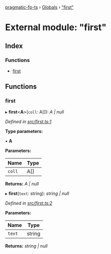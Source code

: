 [pragmatic-fp-ts](../README.md) › [Globals](../globals.md) › ["first"](_first_.md)

# External module: "first"

## Index

### Functions

* [first](_first_.md#first)

## Functions

###  first

▸ **first**<**A**>(`coll`: A[]): *A | null*

*Defined in [src/first.ts:1](https://github.com/hermann-p/pragmatic-fp-ts/blob/4c86847/src/first.ts#L1)*

**Type parameters:**

▪ **A**

**Parameters:**

Name | Type |
------ | ------ |
`coll` | A[] |

**Returns:** *A | null*

▸ **first**(`text`: string): *string | null*

*Defined in [src/first.ts:2](https://github.com/hermann-p/pragmatic-fp-ts/blob/4c86847/src/first.ts#L2)*

**Parameters:**

Name | Type |
------ | ------ |
`text` | string |

**Returns:** *string | null*
